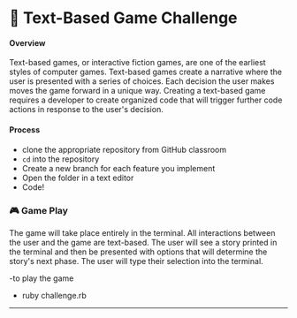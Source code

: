 # 👾 Text-Based Game Challenge

#### Overview

Text-based games, or interactive fiction games, are one of the earliest styles of computer games. Text-based games create a narrative where the user is presented with a series of choices. Each decision the user makes moves the game forward in a unique way. Creating a text-based game requires a developer to create organized code that will trigger further code actions in response to the user's decision.


#### Process

- clone the appropriate repository from GitHub classroom
- `cd` into the repository
- Create a new branch for each feature you implement
- Open the folder in a text editor
- Code!

### 🎮 Game Play

The game will take place entirely in the terminal. All interactions between the user and the game are text-based. The user will see a story printed in the terminal and then be presented with options that will determine the story's next phase. The user will type their selection into the terminal.

-to play the game
- ruby challenge.rb
---



<!-- our story The Bench Warmer -->
<!-- make a class named BowlingGame
use attr_accessor to store player_name and score
initialize player_name and start score at 0
create method roll with parameter pins
call instance variable score and set it to pins

create another class BowlingGameSimulation
intitialize player to Gus, Richie and Clark


create method play_game to hold our story and game
 -->


<!-- intro-story-and-rules, 
 In a small Beverly Hills town where bowling was more than just a pastime, there was a billionaire with a passion for strikes and spares—Bruce Bayne, a man whose bank account was as hefty as his bowling ball. One fateful day, he stumbled upon three nerds—Clark, Gus, and Richie—who were more accustomed to coding than throwing balls down lanes. These guys were the epitome of gutter balls, but they shared an unbreakable bond forged through their shared love for bowling, meeting every weekend until they were rudely kicked out by the indomitable Facebook MOM group, whose combined bowling skills were sharper than their online memes. 
 
 <!-- gus-training -->
 <!-- You play as Gus first, teaching Clark and Richie to throw Strikes. You throw the bowling ball is to the Strike.  -->

 <!-- game-over
 print output name and points -->
 
 
   

